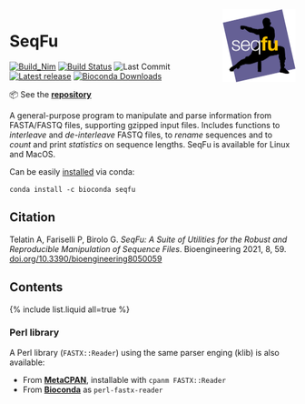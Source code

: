 <a href="https://telatin.github.io/seqfu2" description="SeqFu documentation">
<img align="right" width="128" height="128" src="img/seqfu-512.png"></a>

# SeqFu

[![Build_Nim](https://github.com/telatin/seqfu2/actions/workflows/nimtest.yml/badge.svg)](https://github.com/telatin/seqfu2/actions/workflows/nimtest.yml)
[![Build Status](https://travis-ci.com/telatin/seqfu2.svg?branch=main)](https://travis-ci.com/telatin/seqfu2)
![Last Commit](https://img.shields.io/github/last-commit/telatin/seqfu2)
[![Latest release](https://img.shields.io/github/v/release/telatin/seqfu2)](https://github.com/telatin/seqfu2/releases)
[![Bioconda Downloads](https://img.shields.io/conda/dn/bioconda/seqfu?label=Bioconda%20Downloads)](https://anaconda.org/bioconda/seqfu)

:package: See the **[repository](https://github.com/telatin/seqfu2)**

A general-purpose program to manipulate and parse information from FASTA/FASTQ files,
supporting gzipped input files.
Includes functions to _interleave_ and _de-interleave_ FASTQ files,
to _rename_ sequences and to _count_ and print _statistics_ on sequence lengths.
SeqFu is available for Linux and MacOS. 

Can be easily [installed](installation) via conda:
```
conda install -c bioconda seqfu
```
 
## Citation

Telatin A, Fariselli P, Birolo G. *SeqFu: A Suite of Utilities for the Robust and Reproducible Manipulation of Sequence Files*. 
Bioengineering 2021, 8, 59. [doi.org/10.3390/bioengineering8050059](https://doi.org/10.3390/bioengineering8050059)

## Contents

{% include list.liquid all=true %}

### Perl library

A Perl library (`FASTX::Reader`) using the same parser enging (klib) is also available:
* From **[MetaCPAN](https://metacpan.org/release/FASTX-Reader)**, installable with `cpanm FASTX::Reader`
* From **[Bioconda](https://bioconda.github.io/recipes/perl-fastx-reader/README.html)** as `perl-fastx-reader`